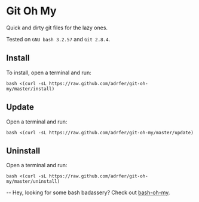 # Git Oh My
Quick and dirty git files for the lazy ones.

Tested on `GNU bash 3.2.57` and `Git 2.8.4`.

## Install

To install, open a terminal and run:

    bash <(curl -sL https://raw.github.com/adrfer/git-oh-my/master/install)

## Update

Open a terminal and run:

    bash <(curl -sL https://raw.github.com/adrfer/git-oh-my/master/update)

## Uninstall

Open a terminal and run:

    bash <(curl -sL https://raw.github.com/adrfer/git-oh-my/master/uninstall)

--
Hey, looking for some bash badassery? Check out [bash-oh-my](https://github.com/adrfer/bash-oh-my).
